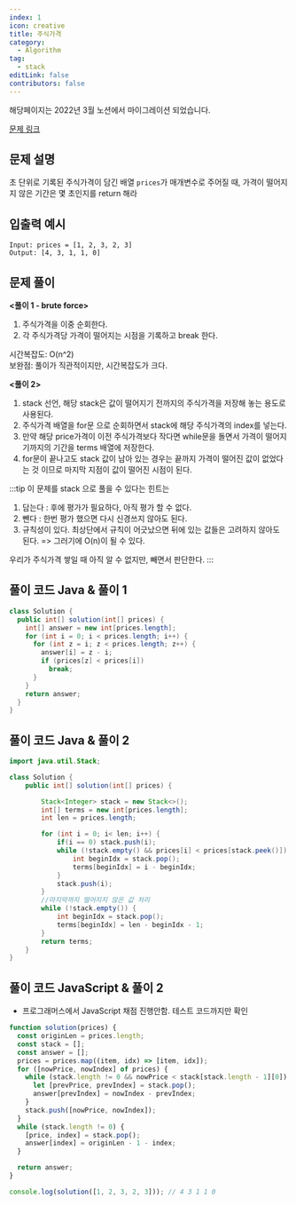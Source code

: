 ```yaml
---
index: 1
icon: creative
title: 주식가격
category:
  - Algorithm
tag:
  - stack
editLink: false
contributors: false
---
```


해당페이지는 2022년 3월 노션에서 마이그레이션 되었습니다.

[문제 링크](https://programmers.co.kr/learn/courses/30/lessons/42584)

## 문제 설명

초 단위로 기록된 주식가격이 담긴 배열 `prices`가 매개변수로 주어질 때, 가격이 떨어지지 않은 기간은 몇 초인지를 return 해라

## 입출력 예시

```
Input: prices = [1, 2, 3, 2, 3]
Output: [4, 3, 1, 1, 0]
```

## 문제 풀이

**<풀이 1 - brute force>**

1. 주식가격을 이중 순회한다.
2. 각 주식가격당 가격이 떨어지는 시점을 기록하고 break 한다.

시간복잡도: O(n^2)  
 보완점: 풀이가 직관적이지만, 시간복잡도가 크다.

**<풀이 2>**

1. stack 선언, 해당 stack은 값이 떨어지기 전까지의 주식가격을 저장해 놓는 용도로 사용된다.
2. 주식가격 배열을 for문 으로 순회하면서 stack에 해당 주식가격의 index를 넣는다.
3. 만약 해당 price가격이 이전 주식가격보다 작다면 while문을 돌면서 가격이 떨어지기까지의 기간을 terms 배열에 저장한다.
4. for문이 끝나고도 stack 값이 남아 있는 경우는 끝까지 가격이 떨어진 값이 없었다는 것 이므로
   마지막 지점이 값이 떨어진 시점이 된다.

:::tip
이 문제를 stack 으로 풀을 수 있다는 힌트는

1.  담는다 : 후에 평가가 필요하다, 아직 평가 할 수 없다.
2.  뺀다 : 한번 평가 했으면 다시 신경쓰지 않아도 된다.
3.  규칙성이 있다. 최상단에서 규칙이 어긋났으면 뒤에 있는 값들은 고려하지 않아도 된다.
    => 그러기에 O(n)이 될 수 있다.

우리가 주식가격 쌓일 때 아직 알 수 없지만, 빼면서 판단한다.
:::

## 풀이 코드 Java & 풀이 1

```java
class Solution {
  public int[] solution(int[] prices) {
    int[] answer = new int[prices.length];
    for (int i = 0; i < prices.length; i++) {
      for (int z = i; z < prices.length; z++) {
        answer[i] = z - i;
        if (prices[z] < prices[i])
          break;
      }
    }
    return answer;
  }
}
```

## 풀이 코드 Java & 풀이 2

```java
import java.util.Stack;

class Solution {
    public int[] solution(int[] prices) {

        Stack<Integer> stack = new Stack<>();
        int[] terms = new int[prices.length];
        int len = prices.length;

        for (int i = 0; i< len; i++) {
            if(i == 0) stack.push(i);
            while (!stack.empty() && prices[i] < prices[stack.peek()]) {
                int beginIdx = stack.pop();
                terms[beginIdx] = i - beginIdx;
            }
            stack.push(i);
        }
        //마지막까지 떨어지지 않은 값 처리
        while (!stack.empty()) {
            int beginIdx = stack.pop();
            terms[beginIdx] = len - beginIdx - 1;
        }
        return terms;
    }
}
```

## 풀이 코드 JavaScript & 풀이 2

- 프로그래머스에서 JavaScript 채점 진행안함. 테스트 코드까지만 확인

```js
function solution(prices) {
  const originLen = prices.length;
  const stack = [];
  const answer = [];
  prices = prices.map((item, idx) => [item, idx]);
  for ([nowPrice, nowIndex] of prices) {
    while (stack.length != 0 && nowPrice < stack[stack.length - 1][0]) {
      let [prevPrice, prevIndex] = stack.pop();
      answer[prevIndex] = nowIndex - prevIndex;
    }
    stack.push([nowPrice, nowIndex]);
  }
  while (stack.length != 0) {
    [price, index] = stack.pop();
    answer[index] = originLen - 1 - index;
  }

  return answer;
}

console.log(solution([1, 2, 3, 2, 3])); // 4 3 1 1 0
```
